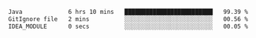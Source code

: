 <!--START_SECTION:waka-->

```txt
Java             6 hrs 10 mins   █████████████████████████   99.39 %
GitIgnore file   2 mins          ░░░░░░░░░░░░░░░░░░░░░░░░░   00.56 %
IDEA_MODULE      0 secs          ░░░░░░░░░░░░░░░░░░░░░░░░░   00.05 %
```

<!--END_SECTION:waka-->

